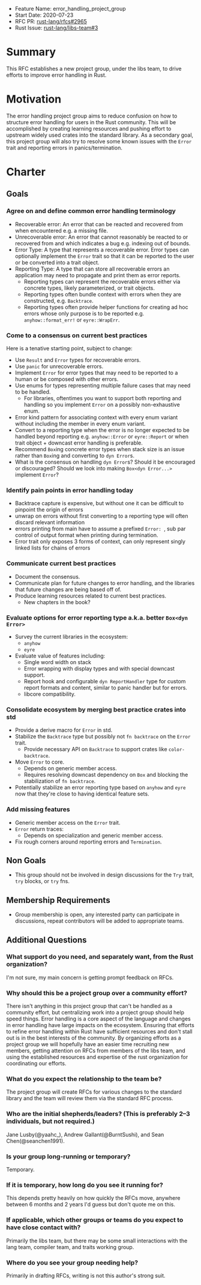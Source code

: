 - Feature Name: error_handling_project_group
- Start Date: 2020-07-23
- RFC PR: [rust-lang/rfcs#2965](https://github.com/rust-lang/rfcs/pull/2965)
- Rust Issue: [rust-lang/libs-team#3](https://github.com/rust-lang/libs-team/issues/3)

# Summary
[summary]: #summary

This RFC establishes a new project group, under the libs team, to drive efforts to improve error handling in Rust.

# Motivation
[motivation]: #motivation

The error handling project group aims to reduce confusion on how to structure error handling for users in the Rust community. This will be accomplished by creating learning resources and pushing effort to upstream widely used crates into the standard library. As a secondary goal, this project group will also try to resolve some known issues with the `Error` trait and reporting errors in panics/termination.

# Charter
[charter]: #charter

## Goals

### Agree on and define common error handling terminology

- Recoverable error: An error that can be reacted and recovered from when encountered e.g. a missing file.
- Unrecoverable error: An error that cannot reasonably be reacted to or recovered from and which indicates a bug e.g. indexing out of bounds.
- Error Type: A type that represents a recoverable error. Error types can optionally implement the `Error` trait so that it can be reported to the user or be converted into a trait object.
- Reporting Type: A type that can store all recoverable errors an application may need to propagate and print them as error reports.
    - Reporting types can represent the recoverable errors either via concrete types, likely parameterized, or trait objects.
    - Reporting types often bundle context with errors when they are constructed, e.g. `Backtrace`.
    - Reporting types often provide helper functions for creating ad hoc errors whose only purpose is to be reported e.g. `anyhow::format_err!` or `eyre::WrapErr`.

### Come to a consensus on current best practices

Here is a tenative starting point, subject to change:

- Use `Result` and `Error` types for recoverable errors.
- Use `panic` for unrecoverable errors.
- Implement `Error` for error types that may need to be reported to a human or be composed with other errors.
- Use enums for types representing multiple failure cases that may need to be handled.
    - For libraries, oftentimes you want to support both reporting and handling so you implement `Error` on a possibly non-exhaustive enum.
- Error kind pattern for associating context with every enum variant without including the member in every enum variant.
- Convert to a reporting type when the error is no longer expected to be handled beyond reporting e.g. `anyhow::Error` or `eyre::Report` or when trait object + downcast error handling is preferable.
- Recommend `Box`ing concrete error types when stack size is an issue rather than `Box`ing and converting to `dyn Error`s.
- What is the consensus on handling `dyn Error`s? Should it be encouraged or discouraged? Should we look into making `Box<dyn Error...>` implement `Error`?


### Identify pain points in error handling today

- Backtrace capture is expensive, but without one it can be difficult to pinpoint the origin of errors
- unwrap on errors without first converting to a reporting type will often discard relevant information
- errors printing from main have to assume a prefixed `Error: `, sub par control of output format when printing during termination.
- Error trait only exposes 3 forms of context, can only represent singly linked lists for chains of errors

### Communicate current best practices

- Document the consensus.
- Communicate plan for future changes to error handling, and the libraries that future changes are being based off of.
- Produce learning resources related to current best practices.
    - New chapters in the book?

### Evaluate options for error reporting type a.k.a. better `Box<dyn Error>`

- Survey the current libraries in the ecosystem:
    - `anyhow`
    - `eyre`
- Evaluate value of features including:
    - Single word width on stack
    - Error wrapping with display types and with special downcast support.
    - Report hook and configurable `dyn ReportHandler` type for custom report formats and content, similar to panic handler but for errors.
    - libcore compatibility.

### Consolidate ecosystem by merging best practice crates into std

- Provide a derive macro for `Error` in std.
- Stabilize the `Backtrace` type but possibly not `fn backtrace` on the `Error` trait.
    - Provide necessary API on `Backtrace` to support crates like `color-backtrace`.
- Move `Error` to core.
    - Depends on generic member access.
    - Requires resolving downcast dependency on `Box` and blocking the stabilization of `fn backtrace`.
- Potentially stabilize an error reporting type based on `anyhow` and `eyre` now that they're close to having identical feature sets.

### Add missing features

- Generic member access on the `Error` trait.
- `Error` return traces:
    - Depends on specialization and generic member access.
- Fix rough corners around reporting errors and `Termination`.

## Non Goals

- This group should not be involved in design discussions for the `Try` trait, `try` blocks, or `try` fns.

## Membership Requirements

- Group membership is open, any interested party can participate in discussions, repeat contributors will be added to appropriate teams.

## Additional Questions

### What support do you need, and separately want, from the Rust organization?

I'm not sure, my main concern is getting prompt feedback on RFCs.

### Why should this be a project group over a community effort?

There isn't anything in this project group that can't be handled as a
community effort, but centralizing work into a project group should help
speed things. Error handling is a core aspect of the language and changes in
error handling have large impacts on the ecosystem. Ensuring that efforts to
refine error handling within Rust have sufficient resources and don't stall
out is in the best interests of the community. By organizing efforts as a
project group we will hopefully have an easier time recruiting new members,
getting attention on RFCs from members of the libs team, and using the
established resources and expertise of the rust organization for coordinating
our efforts.

### What do you expect the relationship to the team be?

The project group will create RFCs for various changes to the standard library and the team will review them via the standard RFC process.

### Who are the initial shepherds/leaders? (This is preferably 2–3 individuals, but not required.)

Jane Lusby(@yaahc_), Andrew Gallant(@BurntSushi), and Sean Chen(@seanchen1991).

### Is your group long-running or temporary?

Temporary.

### If it is temporary, how long do you see it running for?

This depends pretty heavily on how quickly the RFCs move, anywhere between 6 months and 2 years I'd guess but don't quote me on this.

### If applicable, which other groups or teams do you expect to have close contact with?

Primarily the libs team, but there may be some small interactions with the lang team, compiler team, and traits working group.

### Where do you see your group needing help?

Primarily in drafting RFCs, writing is not this author's strong suit.
